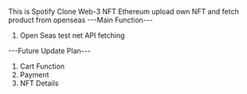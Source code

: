 This is Spotify Clone
Web-3 NFT Ethereum upload own NFT and fetch product from openseas
---Main Function---
1) Open Seas test net API fetching

---Future Update Plan---
1) Cart Function
2) Payment
3) NFT Details
